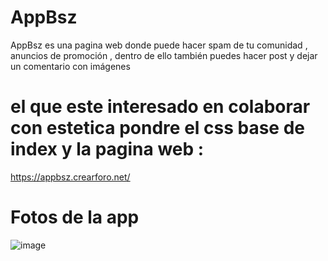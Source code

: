 # AppBsz
AppBsz es una pagina web donde puede hacer spam de tu comunidad , anuncios  de promoción , dentro de ello también puedes hacer post y dejar un comentario con imágenes 
<br>
# el que este interesado en colaborar con estetica pondre el css base de index y la pagina web :
https://appbsz.crearforo.net/

# Fotos de la app
![image](https://github.com/user-attachments/assets/2dc544b0-f465-4540-95c8-25dcc43f8680)
